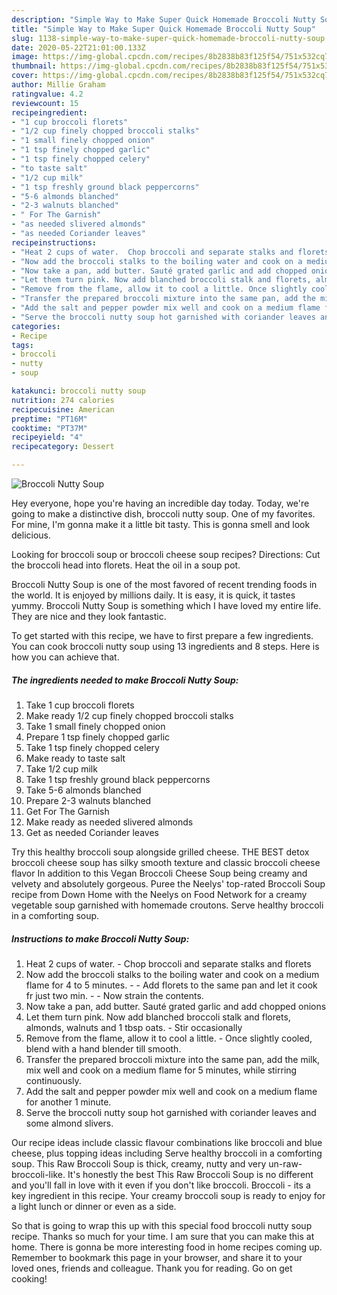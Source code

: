 ```yaml
---
description: "Simple Way to Make Super Quick Homemade Broccoli Nutty Soup"
title: "Simple Way to Make Super Quick Homemade Broccoli Nutty Soup"
slug: 1138-simple-way-to-make-super-quick-homemade-broccoli-nutty-soup
date: 2020-05-22T21:01:00.133Z
image: https://img-global.cpcdn.com/recipes/8b2838b83f125f54/751x532cq70/broccoli-nutty-soup-recipe-main-photo.jpg
thumbnail: https://img-global.cpcdn.com/recipes/8b2838b83f125f54/751x532cq70/broccoli-nutty-soup-recipe-main-photo.jpg
cover: https://img-global.cpcdn.com/recipes/8b2838b83f125f54/751x532cq70/broccoli-nutty-soup-recipe-main-photo.jpg
author: Millie Graham
ratingvalue: 4.2
reviewcount: 15
recipeingredient:
- "1 cup broccoli florets"
- "1/2 cup finely chopped broccoli stalks"
- "1 small finely chopped onion"
- "1 tsp finely chopped garlic"
- "1 tsp finely chopped celery"
- "to taste salt"
- "1/2 cup milk"
- "1 tsp freshly ground black peppercorns"
- "5-6 almonds blanched"
- "2-3 walnuts blanched"
- " For The Garnish"
- "as needed slivered almonds"
- "as needed Coriander leaves"
recipeinstructions:
- "Heat 2 cups of water.  Chop broccoli and separate stalks and florets"
- "Now add the broccoli stalks to the boiling water and cook on a medium flame for 4 to 5 minutes.  Add florets to the same pan and let it cook fr just two min.   Now strain the contents."
- "Now take a pan, add butter. Sauté grated garlic and add chopped onions"
- "Let them turn pink. Now add blanched broccoli stalk and florets, almonds, walnuts and 1 tbsp oats.  Stir occasionally"
- "Remove from the flame, allow it to cool a little. Once slightly cooled, blend with a hand blender till smooth."
- "Transfer the prepared broccoli mixture into the same pan, add the milk, mix well and cook on a medium flame for 5 minutes, while stirring continuously."
- "Add the salt and pepper powder mix well and cook on a medium flame for another 1 minute."
- "Serve the broccoli nutty soup hot garnished with coriander leaves and some almond slivers."
categories:
- Recipe
tags:
- broccoli
- nutty
- soup

katakunci: broccoli nutty soup 
nutrition: 274 calories
recipecuisine: American
preptime: "PT16M"
cooktime: "PT37M"
recipeyield: "4"
recipecategory: Dessert

---
```



![Broccoli Nutty Soup](https://img-global.cpcdn.com/recipes/8b2838b83f125f54/751x532cq70/broccoli-nutty-soup-recipe-main-photo.jpg)

Hey everyone, hope you're having an incredible day today. Today, we're going to make a distinctive dish, broccoli nutty soup. One of my favorites. For mine, I'm gonna make it a little bit tasty. This is gonna smell and look delicious.

Looking for broccoli soup or broccoli cheese soup recipes? Directions: Cut the broccoli head into florets. Heat the oil in a soup pot.

Broccoli Nutty Soup is one of the most favored of recent trending foods in the world. It is enjoyed by millions daily. It is easy, it is quick, it tastes yummy. Broccoli Nutty Soup is something which I have loved my entire life. They are nice and they look fantastic.


To get started with this recipe, we have to first prepare a few ingredients. You can cook broccoli nutty soup using 13 ingredients and 8 steps. Here is how you can achieve that.

<!--inarticleads1-->

##### The ingredients needed to make Broccoli Nutty Soup:

1. Take 1 cup broccoli florets
1. Make ready 1/2 cup finely chopped broccoli stalks
1. Take 1 small finely chopped onion
1. Prepare 1 tsp finely chopped garlic
1. Take 1 tsp finely chopped celery
1. Make ready to taste salt
1. Take 1/2 cup milk
1. Take 1 tsp freshly ground black peppercorns
1. Take 5-6 almonds blanched
1. Prepare 2-3 walnuts blanched
1. Get  For The Garnish
1. Make ready as needed slivered almonds
1. Get as needed Coriander leaves


Try this healthy broccoli soup alongside grilled cheese. THE BEST detox broccoli cheese soup has silky smooth texture and classic broccoli cheese flavor In addition to this Vegan Broccoli Cheese Soup being creamy and velvety and absolutely gorgeous. Puree the Neelys&#39; top-rated Broccoli Soup recipe from Down Home with the Neelys on Food Network for a creamy vegetable soup garnished with homemade croutons. Serve healthy broccoli in a comforting soup. 

<!--inarticleads2-->

##### Instructions to make Broccoli Nutty Soup:

1. Heat 2 cups of water.  - Chop broccoli and separate stalks and florets
1. Now add the broccoli stalks to the boiling water and cook on a medium flame for 4 to 5 minutes. -  - Add florets to the same pan and let it cook fr just two min.  -  - Now strain the contents.
1. Now take a pan, add butter. Sauté grated garlic and add chopped onions
1. Let them turn pink. Now add blanched broccoli stalk and florets, almonds, walnuts and 1 tbsp oats.  - Stir occasionally
1. Remove from the flame, allow it to cool a little. - Once slightly cooled, blend with a hand blender till smooth.
1. Transfer the prepared broccoli mixture into the same pan, add the milk, mix well and cook on a medium flame for 5 minutes, while stirring continuously.
1. Add the salt and pepper powder mix well and cook on a medium flame for another 1 minute.
1. Serve the broccoli nutty soup hot garnished with coriander leaves and some almond slivers.


Our recipe ideas include classic flavour combinations like broccoli and blue cheese, plus topping ideas including Serve healthy broccoli in a comforting soup. This Raw Broccoli Soup is thick, creamy, nutty and very un-raw-broccoli-like. It&#39;s honestly the best This Raw Broccoli Soup is no different and you&#39;ll fall in love with it even if you don&#39;t like broccoli. Broccoli - its a key ingredient in this recipe. Your creamy broccoli soup is ready to enjoy for a light lunch or dinner or even as a side. 

So that is going to wrap this up with this special food broccoli nutty soup recipe. Thanks so much for your time. I am sure that you can make this at home. There is gonna be more interesting food in home recipes coming up. Remember to bookmark this page in your browser, and share it to your loved ones, friends and colleague. Thank you for reading. Go on get cooking!
